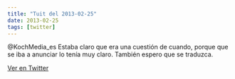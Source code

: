 ```yaml
---
title: "Tuit del 2013-02-25"
date: 2013-02-25
tags: [twitter]
---
```


@KochMedia_es Estaba claro que era una cuestión de cuando, porque que se iba a anunciar lo tenía muy claro. También espero que se traduzca.



[Ver en Twitter](https://twitter.com/i/web/status/306123428233089026)
